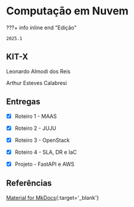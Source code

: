 # Computação em Nuvem


???+ info inline end "Edição"

    2025.1


## KIT-X

Leonardo Almodi dos Reis

Arthur Esteves Calabresi


## Entregas

- [x] Roteiro 1 - MAAS
- [x] Roteiro 2 - JUJU
- [x] Roteiro 3 - OpenStack
- [x] Roteiro 4 - SLA, DR e IaC
- [x] Projeto - FastAPI e AWS


## Referências

[Material for MkDocs](https://squidfunk.github.io/mkdocs-material/reference/){:target='_blank'}